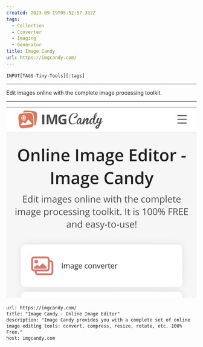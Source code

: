 ```yaml
---
created: 2023-09-19T05:52:57.312Z
tags: 
  - Collection
  - Converter
  - Imaging
  - Generator
title: Image Candy
url: https://imgcandy.com/
---
```

```meta-bind
INPUT[TAGS-Tiny-Tools][:tags]
```

___
Edit images online with the complete image processing toolkit.
___

![](_attachments/image-candy.jpg)

```cardlink
url: https://imgcandy.com/
title: "Image Candy - Online Image Editor"
description: "Image Candy provides you with a complete set of online image editing tools: convert, compress, resize, rotate, etc. 100% Free."
host: imgcandy.com
```

